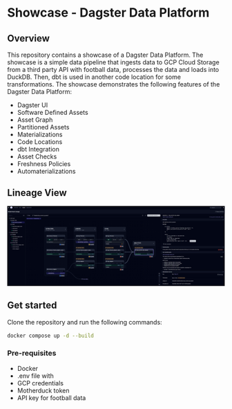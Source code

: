 # Showcase - Dagster Data Platform

## Overview

This repository contains a showcase of a Dagster Data Platform. The showcase is a simple data pipeline that ingests data to GCP Cloud Storage from a third party API with football data, processes the data and loads into DuckDB. Then, dbt is used in another code location for some transformations. The showcase demonstrates the following features of the Dagster Data Platform:

* Dagster UI
* Software Defined Assets
* Asset Graph
* Partitioned Assets
* Materializations
* Code Locations
* dbt Integration
* Asset Checks
* Freshness Policies
* Automaterializations 

## Lineage View
![alt text](dagster-lineage-ui.png)

## Get started  
Clone the repository and run the following commands:

```bash
docker compose up -d --build
```

### Pre-requisites
* Docker
* .env file with
* GCP credentials
* Motherduck token
* API key for football data
